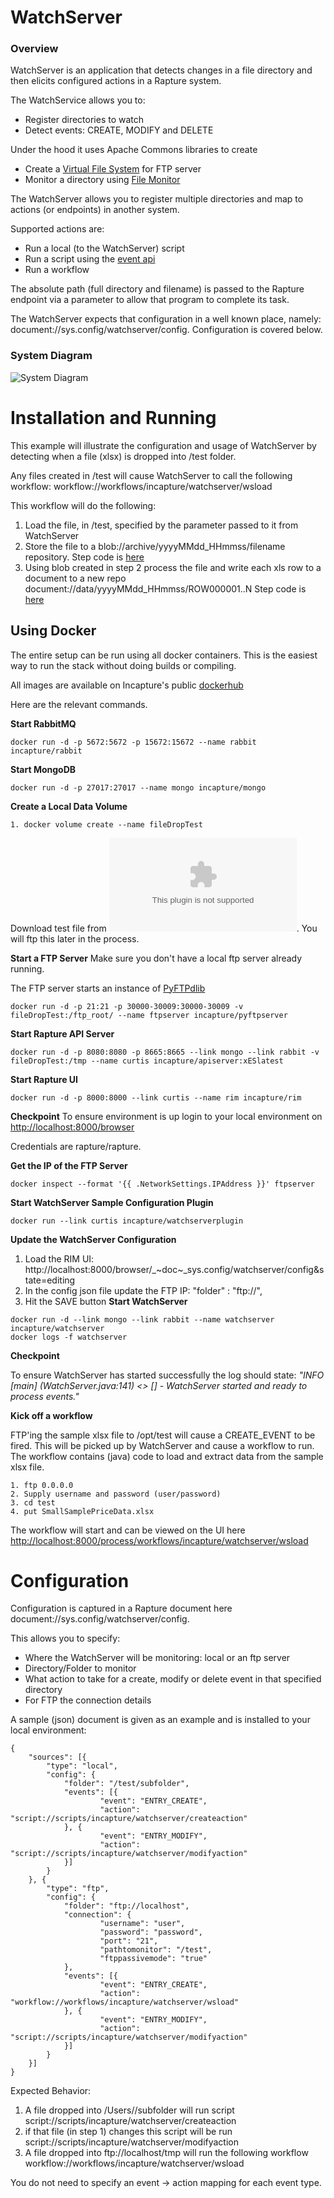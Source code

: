 
# WatchServer

### Overview ###
WatchServer is an application that detects changes in a file directory and then elicits configured actions in a Rapture system.

The WatchService allows you to:
* Register directories to watch
* Detect events: CREATE, MODIFY and DELETE

Under the hood it uses Apache Commons libraries to create
* Create a [Virtual File System](https://commons.apache.org/proper/commons-vfs/api.html) for FTP server
* Monitor a directory using [File Monitor](http://commons.apache.org/proper/commons-io/)

The WatchServer allows you to register multiple directories and map to actions (or endpoints) in another system.

Supported actions are:
* Run a local (to the WatchServer) script
* Run a script using the [event api](http://repo.incapturesolutions.com/apidoc/#_event-api)
* Run a workflow

The absolute path (full directory and filename) is passed to the Rapture endpoint via a parameter to allow that program to complete its task.

The WatchServer expects that configuration in a well known place, namely: document://sys.config/watchserver/config. Configuration is covered below.

### System Diagram ###
![System Diagram](/Apps/WatchServer/images/watchservertopology.png)

# Installation and Running #

This example will illustrate the configuration and usage of WatchServer by detecting when a file (xlsx) is dropped into /test folder.

Any files created in /test will cause WatchServer to call the following workflow: workflow://workflows/incapture/watchserver/wsload

This workflow will do the following:

1. Load the file, in /test, specified by the parameter passed to it from WatchServer
2. Store the file to a blob://archive/yyyyMMdd_HHmmss/filename repository. Step code is [here](https://github.com/RapturePlatform/Rapture/blob/master/Apps/WatchServerPlugin/src/main/java/rapture/dp/invocable/workflow/LoadFile.java)
3. Using blob created in step 2 process the file and write each xls row to a document to a new repo document://data/yyyyMMdd_HHmmss/ROW000001..N Step code is [here](https://github.com/RapturePlatform/Rapture/blob/master/Apps/WatchServerPlugin/src/main/java/rapture/dp/invocable/workflow/ProcessFile.java)

## Using Docker ##

The entire setup can be run using all docker containers.  This is the easiest way to run the stack without doing builds or compiling.  

All images are available on Incapture's public [dockerhub](https://hub.docker.com/u/incapture/dashboard/)

Here are the relevant commands.

**Start RabbitMQ**
```
docker run -d -p 5672:5672 -p 15672:15672 --name rabbit incapture/rabbit
```
**Start MongoDB**
```
docker run -d -p 27017:27017 --name mongo incapture/mongo
```
**Create a Local Data Volume**
```
1. docker volume create --name fileDropTest
```
Download test file from ![here](/Apps/WatchServerPlugin/docker/SamplePriceData.xlsx). You will ftp this later in the process.

**Start a FTP Server**
Make sure you don't have a local ftp server already running.

The FTP server starts an instance of [PyFTPdlib](https://pythonhosted.org/pyftpdlib/tutorial.html#id2)
```
docker run -d -p 21:21 -p 30000-30009:30000-30009 -v fileDropTest:/ftp_root/ --name ftpserver incapture/pyftpserver
```
**Start Rapture API Server**
```
docker run -d -p 8080:8080 -p 8665:8665 --link mongo --link rabbit -v fileDropTest:/tmp --name curtis incapture/apiserver:xESlatest
```
**Start Rapture UI**
```
docker run -d -p 8000:8000 --link curtis --name rim incapture/rim
```
**Checkpoint**
To ensure environment is up login to your local environment on [http://localhost:8000/browser](http://localhost:8000/browser)

Credentials are rapture/rapture.

**Get the IP of the FTP Server**
```
docker inspect --format '{{ .NetworkSettings.IPAddress }}' ftpserver
```
**Start WatchServer Sample Configuration Plugin**
```
docker run --link curtis incapture/watchserverplugin
```
**Update the WatchServer Configuration**
1. Load the RIM UI: http://localhost:8000/browser/_~doc~_sys.config/watchserver/config&state=editing
2. In the config json file update the FTP IP:
    "folder" : "ftp://<update with FTP Server IP>",
3. Hit the SAVE button
**Start WatchServer**
```
docker run -d --link mongo --link rabbit --name watchserver incapture/watchserver
docker logs -f watchserver
```
**Checkpoint**

To ensure WatchServer has started successfully the log should state: _"INFO [main] (WatchServer.java:141) <> [] - WatchServer started and ready to process events."_

**Kick off a workflow**

FTP'ing the sample xlsx file to /opt/test will cause a CREATE_EVENT to be fired. This will be picked up by WatchServer and cause a workflow to run. The workflow contains (java) code to load and extract data from the sample xlsx file.
```
1. ftp 0.0.0.0
2. Supply username and password (user/password)
3. cd test
4. put SmallSamplePriceData.xlsx
```
The workflow will start and can be viewed on the UI here [http://localhost:8000/process/workflows/incapture/watchserver/wsload](http://localhost:8000/process/workflows/incapture/watchserver/wsload)

# Configuration #

Configuration is captured in a Rapture document here document://sys.config/watchserver/config.

This allows you to specify:
* Where the WatchServer will be monitoring: local or an ftp server
* Directory/Folder to monitor
* What action to take for a create, modify or delete event in that specified directory
* For FTP the connection details

A sample (json) document is given as an example and is installed to your local environment:
```
{
	"sources": [{
		"type": "local",
		"config": {
			"folder": "/test/subfolder",
			"events": [{
					"event": "ENTRY_CREATE",
					"action": "script://scripts/incapture/watchserver/createaction"
			}, {
					"event": "ENTRY_MODIFY",
					"action": "script://scripts/incapture/watchserver/modifyaction"
			}]
		}
	}, {
		"type": "ftp",
		"config": {
			"folder": "ftp://localhost",
			"connection": {
					"username": "user",
					"password": "password",
					"port": "21",
					"pathtomonitor": "/test",
					"ftppassivemode": "true"
			},
			"events": [{
					"event": "ENTRY_CREATE",
					"action": "workflow://workflows/incapture/watchserver/wsload"
			}, {
					"event": "ENTRY_MODIFY",
					"action": "script://scripts/incapture/watchserver/modifyaction"
			}]
		}
	}]
}
```

Expected Behavior:

1. A file dropped into /Users/<home directory>/subfolder will run script script://scripts/incapture/watchserver/createaction
2. if that file (in step 1) changes this script will be run script://scripts/incapture/watchserver/modifyaction
3. A file dropped into ftp://localhost/tmp will run the following workflow workflow://workflows/incapture/watchserver/wsload

You do not need to specify an event -> action mapping for each event type.
